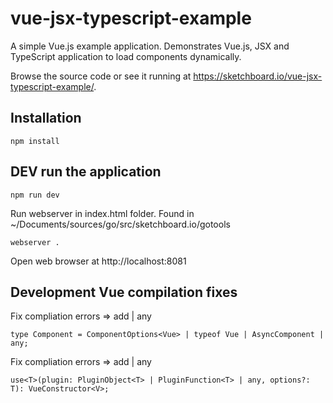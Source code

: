 # vue-jsx-typescript-example

A simple Vue.js example application. Demonstrates Vue.js, JSX and TypeScript application to load components dynamically.

Browse the source code or see it running at https://sketchboard.io/vue-jsx-typescript-example/.

## Installation

```
npm install
```

## DEV run the application

```
npm run dev
```

Run webserver in index.html folder. Found in ~/Documents/sources/go/src/sketchboard.io/gotools
```
webserver .
```

Open web browser at http://localhost:8081

## Development Vue compilation fixes

Fix compliation errors => add | any

```
type Component = ComponentOptions<Vue> | typeof Vue | AsyncComponent | any;
```

Fix compliation errors => add | any
```
use<T>(plugin: PluginObject<T> | PluginFunction<T> | any, options?: T): VueConstructor<V>;
```